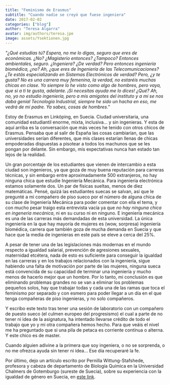 ```yaml
---
title: "Feminismo de Erasmus"
subtitle: "Cuando nadie se creyó que fuese ingeniera"
date: 2017-02-02
categories: ["blog"]
author: "Teresa Algarra"
avatar: img/authors/teresa.jpe
image: assets/Ysektionen.jpg
---
```


_"¿Qué estudias tú? Espera, no me lo digas, seguro que eres de económicas. ¿No? ¿Magisterio entonces? ¿Tampoco? Entonces ambientales, seguro. ¿Ingeniera? ¿De verdad? Pero entonces ingeniería biomédica, ¿no? Ah, ¿que eres de Ingeniería de las Telecomunicaciones? ¿Te estás especializando en Sistemas Electrónicos de verdad? Pero, ¿y te gusta? No es una carrera muy femenina, la verdad, no estaréis muchas chicas en clase. Yo siempre lo he visto como algo de hombres, pero vaya, que si a ti te gusta, adelante. ¡Si necesitas ayuda me lo dices! ¿Qué? Ah, no, yo no estudio ingeniería, pero a mis amigotes del instituto y a mi se nos daba genial Tecnología Industrial, siempre he sido un hacha en eso, me vedrá de mi padre. Ya sabes, cosas de hombres."_

Estoy de Erasmus en Linköping, en Suecia. Ciudad universitaria, una comunidad estudiantil enorme, mixta, inclusiva... y sin ingenieras. Y esta de aquí arriba es la conversación que más veces he tenido con otros chicos de Erasmus. Pensaba que al salir de España las cosas cambiarían, que las universidades serían diferentes, que mis clases estarían llenas de chicas empoderadas dispuestas a pisotear a todos los machunos que se les pongan por delante. Sin embargo, mis expectativas nunca han estado tan lejos de la realidad.

Un gran porcentaje de los estudiantes que vienen de intercambio a esta ciudad son ingenieros, ya que goza de muy buena reputación para carreras técnicas, y sin embargo entre aproximadamente 500 extranjeros, no hay ninguna chica que estudie Ingeniería Mecánica. Para ingeniería electrónica estamos solamente dos. Un par de físicas sueltas, menos de diez matemáticas. Pensé, quizá las estudiantes suecas se salvan, así que le pregunté a mi compañero de piso sueco por el número de alguna chica de su clase de Ingeniería Mecánica para poder comentar con ella el tema, y con mucho pesar traigo esta entrevista vacía ya que *no hay ninguna chica en ingenería mecánica*, ni en su curso ni en ninguno. E ingeniería mecánica es una de las carreras más demandadas de esta universidad. La única ingeniería en la que hay mayoría de mujeres es (wow, sorpresa) ingeniería biomédica, carrera que también goza de mucha demanda en Suecia y que hace que la media de ingenieras en este país se eleve a cerca del 25%.

A pesar de tener una de las legislaciones más modernas en el mundo respecto a igualdad salarial, prevención de agresiones sexuales, maternidad etcétera, nada de esto es suficiente para conseguir la igualdad en las carreras y en los trabajos relacionados con la ingeniería, sigue habiendo una falta de motivación por parte de las mujeres, ninguna sueca está convencida de su capacidad de terminar una ingeniería y mucho menos de hacerlo mejor que un hombre. Por lo tanto, mi conclusión es que eliminando problemas grandes no se van a eliminar los problemas pequeños solos, hay que trabajar todas y cada una de las ramas que toca el feminismo por separado y con esmero para poder llegar a un día en el que tenga compañeras de piso ingenieras, y no solo compañeros.

Y escribo este texto tras tener una sesión de laboratorio con un compañero de puesto sueco (el culmen europeo del progresismo) el cual a parte de no tener ni idea de la asignatura, ha intentado llevarse crédito de todo el trabajo que yo y mi otra compañera hemos hecho. Para que veáis el nivel me ha preguntado que si una pila de petaca es corriente contínua o alterna. Y este chico es de master.

Cuando alguien adivine a la primera que soy ingeniera, o no se sorprenda, o no me ofrezca ayuda sin tener ni idea... Ese día recuperaré la fe.

Por último, dejo un artículo escrito por Pernilla Wittung-Stafshede, profesora y cabeza de departamento de Biología Química en la Universidad Chalmers de Gotemburgo (sureste de Suecia), sobre su experiencia con la igualdad de género en Suecia, en [este link](http://www.stemwomen.net/is-the-gender-gap-solved-in-liberal-sweden/).

